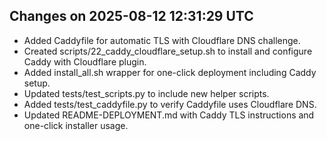 ## Changes on 2025-08-12 12:31:29 UTC
- Added Caddyfile for automatic TLS with Cloudflare DNS challenge.
- Created scripts/22_caddy_cloudflare_setup.sh to install and configure Caddy with Cloudflare plugin.
- Added install_all.sh wrapper for one-click deployment including Caddy setup.
- Updated tests/test_scripts.py to include new helper scripts.
- Added tests/test_caddyfile.py to verify Caddyfile uses Cloudflare DNS.
- Updated README-DEPLOYMENT.md with Caddy TLS instructions and one-click installer usage.
